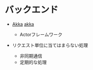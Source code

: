 バックエンド
=============

* [Akka] [akka]
    * Actorフレームワーク

* リクエスト単位に当てはまらない処理
    * 非同期通信
    * 定期的な処理

[akka]: http://akka.io/
